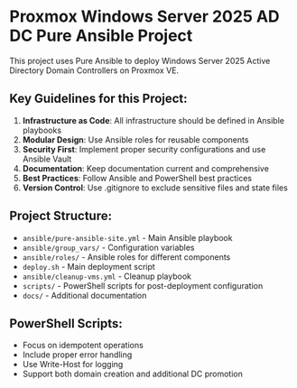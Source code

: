 <!-- Use this file to provide workspace-specific custom instructions to Copilot. For more details, visit https://code.visualstudio.com/docs/copilot/copilot-customization#_use-a-githubcopilotinstructionsmd-file -->

# Proxmox Windows Server 2025 AD DC Pure Ansible Project

This project uses Pure Ansible to deploy Windows Server 2025 Active Directory Domain Controllers on Proxmox VE.

## Key Guidelines for this Project:

1. **Infrastructure as Code**: All infrastructure should be defined in Ansible playbooks
2. **Modular Design**: Use Ansible roles for reusable components
3. **Security First**: Implement proper security configurations and use Ansible Vault
4. **Documentation**: Keep documentation current and comprehensive
5. **Best Practices**: Follow Ansible and PowerShell best practices
6. **Version Control**: Use .gitignore to exclude sensitive files and state files

## Project Structure:
- `ansible/pure-ansible-site.yml` - Main Ansible playbook
- `ansible/group_vars/` - Configuration variables
- `ansible/roles/` - Ansible roles for different components
- `deploy.sh` - Main deployment script
- `ansible/cleanup-vms.yml` - Cleanup playbook
- `scripts/` - PowerShell scripts for post-deployment configuration
- `docs/` - Additional documentation

## PowerShell Scripts:
- Focus on idempotent operations
- Include proper error handling
- Use Write-Host for logging
- Support both domain creation and additional DC promotion
